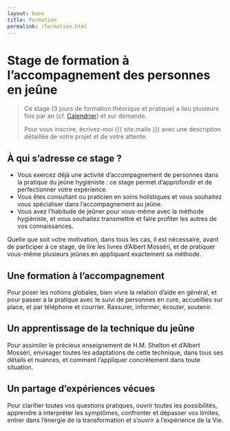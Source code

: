 ```yaml
---
layout: base
title: Formation
permalink: /formation.html
---
```


# Stage de formation à l’accompagnement des personnes en jeûne

> Ce stage (3 jours de formation théorique et pratique) a lieu plusieurs fois par an (cf. [Calendrier](/calendrier)) et sur demande.
>
> Pour vous inscrire, écrivez-moi ({{ site.maile }}) avec une description détaillée de votre projet et de votre attente.

## À qui s’adresse ce stage ?
* Vous exercez déjà une activité d’accompagnement de personnes dans la pratique du jeûne hygiéniste&nbsp;: ce stage permet d’approfondir et de perfectionner votre expérience.
* Vous êtes consultant ou praticien en soins holistiques et vous souhaitez vous spécialiser dans l’accompagnement au jeûne.
* Vous avez l’habitude de jeûner pour vous-même avec la méthode hygiéniste, et vous souhaitez transmettre et faire profiter les autres de vos connaissances.

Quelle que soit votre motivation, dans tous les cas, il est nécessaire, avant de participer à ce stage, de lire les livres d’Albert Mosséri, et de pratiquer vous-même plusieurs jeûnes en appliquant exactement sa méthode.

## Une formation à l’accompagnement
Pour poser les notions globales, bien vivre la relation d’aide en général, et pour passer à la pratique avec le suivi de personnes en cure, accueillies sur place, et par téléphone et courrier. Rassurer, informer, écouter, soutenir.

## Un apprentissage de la technique du jeûne
Pour assimiler le précieux enseignement de H.M. Shelton et d’Albert Mosséri, envisager toutes les adaptations de cette technique, dans tous ses détails et nuances, et comment l’appliquer concrètement dans toute situation.

## Un partage d’expériences vécues
Pour clarifier toutes vos questions pratiques, ouvrir toutes les possibilités, apprendre à interpréter les symptômes, confronter et dépasser vos limites, entrer dans l’énergie de la transformation et s’ouvrir à l’expérience de la Vie.
